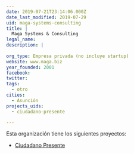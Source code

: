 ```yaml
---
date: 2019-07-21T23:14:06.000Z
date_last_modified: 2019-07-29
uid: maga-systems-consulting
title: |
  Maga Systems & Consulting
legal_name: 
description: |
  
org_type: Empresa privada (no incluye startup)
website: www.maga.biz
year_founded: 2001
facebook: 
twitter: 
tags:
  - otro
cities: 
  - Asunción
projects_uids:
  - ciudadano-presente

---
```


Esta organización tiene los siguientes proyectos:

- [Ciudadano Presente](/proyectos/ciudadano-presente)
